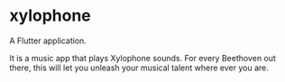 # xylophone

A Flutter application.

It is a music app that plays Xylophone sounds. For every Beethoven out there, this will let you unleash your musical talent where ever you are. 




